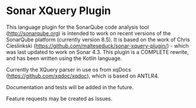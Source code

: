 # Sonar XQuery Plugin

This language plugin for the SonarQube code analysis tool (http://sonarqube.org) is intended to work on recent versions of the SonarQube platform (currently version 8.5). It is based on the work of Chris Cieslinkski (https://github.com/malteseduck/sonar-xquery-plugin/) - which was last updated to work on Sonar 4.3. This plugin is a COMPLETE rewrite, and has been written using the Kotlin language.

Currently the XQuery parser in use os from xqDocs (https://github.com/xqdoc/xqdoc), which is based on ANTLR4.  

Documentation and tests will be added in the future.

Feature requests may be created as Issues.
